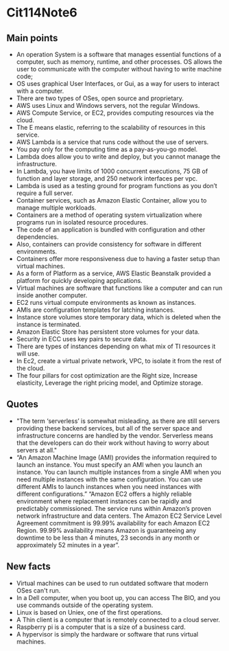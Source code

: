 # Cit114Note6
## Main points
- An operation System is a software that manages essential functions of a computer, such as memory, runtime, and other processes.
  OS allows the user to communicate with the computer without having to write machine code;
- OS uses graphical User Interfaces, or Gui, as a way for users to interact with a computer.
- There are two types of OSes, open source and proprietary.
- AWS uses Linux and Windows servers, not the regular Windows.
- AWS Compute Service, or EC2,  provides computing resources via the cloud.
- The E means elastic, referring to the scalability of resources in this service.
- AWS Lambda is a service that runs code without the use of servers.
- You pay only for the computing time as a pay-as-you-go model.
- Lambda does allow you to write and deploy, but you cannot manage the infrastructure.
- In Lambda, you have limits of 1000 concurrent executions, 75 GB of function and layer storage, and 250 network interfaces per vpc.
- Lambda is used as a testing ground for program functions as you don’t require a full server.
- Container services, such as Amazon Elastic Container, allow you to manage multiple workloads.
- Containers are a method of operating system virtualization where programs run in isolated resource procedures. 
- The code of an application is bundled with configuration and other dependencies.
- Also, containers can provide consistency for software in different environments.
- Containers offer more responsiveness due to having a faster setup than virtual machines.
- As a form of Platform as a service, AWS Elastic Beanstalk provided a platform for quickly developing applications.
- Virtual machines are software that functions like a computer and can run inside another computer.
- EC2 runs virtual compute environments as known as instances.
- AMIs are configuration templates for latching instances.
- Instance store volumes store temporary data, which is deleted when the instance is terminated.
- Amazon Elastic Store has persistent store volumes for your data.
- Security in ECC uses key pairs to secure data.
- There are types of instances depending on what mix of TI resources it will use.
- In Ec2, create a virtual private network, VPC, to isolate it from the rest of the cloud.
- The four pillars for cost optimization are the Right size, Increase elasticity, Leverage the right pricing model, and Optimize storage.
## Quotes
- "The term ‘serverless’ is somewhat misleading, as there are still servers providing these backend services, but all of the server space and infrastructure concerns are handled by the vendor. Serverless means that the developers can do their work without having to worry about servers at all."
- “An Amazon Machine Image (AMI) provides the information required to launch an instance. You must specify an AMI when you launch an instance. You can launch multiple instances from a single AMI when you need multiple instances with the same configuration. You can use different AMIs to launch instances when you need instances with different configurations.”
“Amazon EC2 offers a highly reliable environment where replacement instances can be rapidly and predictably commissioned. The service runs within Amazon’s proven network infrastructure and data centers. The Amazon EC2 Service Level Agreement commitment is 99.99% availability for each Amazon EC2 Region. 99.99% availability means Amazon is guaranteeing any downtime to be less than 4 minutes, 23 seconds in any month or approximately 52 minutes in a year”.
## New facts
- Virtual machines can be used to run outdated software that modern OSes can't run.
- In a Dell computer, when you boot up, you can access The BIO, and you use commands outside of the operating system.  
- Linux is based on Uniex, one of the first operations.
- A Thin client is a computer that is remotely connected to a cloud server.
- Raspberry pi is a computer that is a size of a business card.
- A hypervisor is simply the hardware or software that runs virtual machines.
